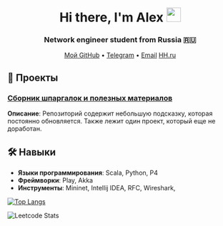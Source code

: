 <h1 align="center">Hi there, I'm Alex 
<img src="https://github.com/blackcater/blackcater/raw/main/images/Hi.gif" height="32"/></h1>
<h3 align="center">Network engineer student from Russia 🇷🇺</h3>

<p align="center">
  <a href="https://github.com/AlexOv333">Мой GitHub</a> •
  <a href="https://t.me/ZeRgRuSh333">Telegram</a> •
  <a href="mailto:ovchinnikovalex2002@yandex.ru">Email</a>
  <a href="https://hh.ru/resume/31bdb529ff0d23fad80039ed1f46737a646c39">HH.ru</a>
</p>

## 🚀 Проекты

### [Сборник шпаргалок и полезных материалов](https://github.com/AlexOv333/All_in_one)
**Описание**: Репозиторий содержит небольшую подсказку, которая постоянно обновляется. Также лежит один проект, который еще не доработан.

## 🛠️ Навыки

- **Языки программирования**: Scala, Python, P4
- **Фреймворки**: Play, Akka
- **Инструменты**: Mininet, Intellij IDEA, RFC, Wireshark, 

[![Top Langs](https://github-readme-stats.vercel.app/api/top-langs/?username=AlexOv333&layout=compact)](https://github.com/AlexOv333)

![Leetcode Stats](https://leetcard.jacoblin.cool/ov_alex)
